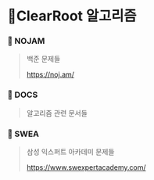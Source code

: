 # :seedling:ClearRoot 알고리즘



###  :open_file_folder: NOJAM

> 백준  문제들
>
> https://noj.am/



### :open_file_folder: DOCS

> 알고리즘 관련 문서들



### :open_file_folder: SWEA

> 삼성 익스퍼트 아카데미 문제들
>
> https://www.swexpertacademy.com/


